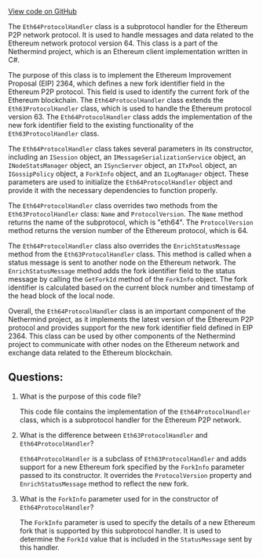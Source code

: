 [View code on GitHub](https://github.com/nethermindeth/nethermind/Nethermind.Network/P2P/Subprotocols/Eth/V64/Eth64ProtocolHandler.cs)

The `Eth64ProtocolHandler` class is a subprotocol handler for the Ethereum P2P network protocol. It is used to handle messages and data related to the Ethereum network protocol version 64. This class is a part of the Nethermind project, which is an Ethereum client implementation written in C#.

The purpose of this class is to implement the Ethereum Improvement Proposal (EIP) 2364, which defines a new fork identifier field in the Ethereum P2P protocol. This field is used to identify the current fork of the Ethereum blockchain. The `Eth64ProtocolHandler` class extends the `Eth63ProtocolHandler` class, which is used to handle the Ethereum protocol version 63. The `Eth64ProtocolHandler` class adds the implementation of the new fork identifier field to the existing functionality of the `Eth63ProtocolHandler` class.

The `Eth64ProtocolHandler` class takes several parameters in its constructor, including an `ISession` object, an `IMessageSerializationService` object, an `INodeStatsManager` object, an `ISyncServer` object, an `ITxPool` object, an `IGossipPolicy` object, a `ForkInfo` object, and an `ILogManager` object. These parameters are used to initialize the `Eth64ProtocolHandler` object and provide it with the necessary dependencies to function properly.

The `Eth64ProtocolHandler` class overrides two methods from the `Eth63ProtocolHandler` class: `Name` and `ProtocolVersion`. The `Name` method returns the name of the subprotocol, which is "eth64". The `ProtocolVersion` method returns the version number of the Ethereum protocol, which is 64.

The `Eth64ProtocolHandler` class also overrides the `EnrichStatusMessage` method from the `Eth63ProtocolHandler` class. This method is called when a status message is sent to another node on the Ethereum network. The `EnrichStatusMessage` method adds the fork identifier field to the status message by calling the `GetForkId` method of the `ForkInfo` object. The fork identifier is calculated based on the current block number and timestamp of the head block of the local node.

Overall, the `Eth64ProtocolHandler` class is an important component of the Nethermind project, as it implements the latest version of the Ethereum P2P protocol and provides support for the new fork identifier field defined in EIP 2364. This class can be used by other components of the Nethermind project to communicate with other nodes on the Ethereum network and exchange data related to the Ethereum blockchain.
## Questions: 
 1. What is the purpose of this code file?
    
    This code file contains the implementation of the `Eth64ProtocolHandler` class, which is a subprotocol handler for the Ethereum P2P network.

2. What is the difference between `Eth63ProtocolHandler` and `Eth64ProtocolHandler`?
    
    `Eth64ProtocolHandler` is a subclass of `Eth63ProtocolHandler` and adds support for a new Ethereum fork specified by the `ForkInfo` parameter passed to its constructor. It overrides the `ProtocolVersion` property and `EnrichStatusMessage` method to reflect the new fork.

3. What is the `ForkInfo` parameter used for in the constructor of `Eth64ProtocolHandler`?
    
    The `ForkInfo` parameter is used to specify the details of a new Ethereum fork that is supported by this subprotocol handler. It is used to determine the `ForkId` value that is included in the `StatusMessage` sent by this handler.
